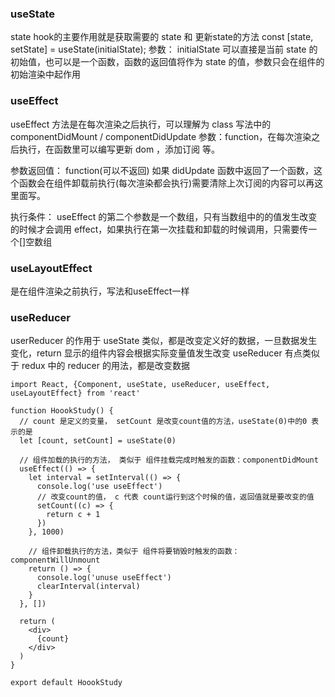 
### useState

state hook的主要作用就是获取需要的 state 和 更新state的方法
const [state, setState] = useState(initialState);
参数： initialState 可以直接是当前 state 的初始值，也可以是一个函数，函数的返回值将作为 state 的值，参数只会在组件的初始渲染中起作用

### useEffect

useEffect 方法是在每次渲染之后执行，可以理解为 class 写法中的 componentDidMount / componentDidUpdate
参数：function，在每次渲染之后执行，在函数里可以编写更新 dom ，添加订阅 等。

参数返回值： function(可以不返回) 如果 didUpdate 函数中返回了一个函数，这个函数会在组件卸载前执行(每次渲染都会执行)需要清除上次订阅的内容可以再这里面写。

执行条件： useEffect 的第二个参数是一个数组，只有当数组中的的值发生改变的时候才会调用 effect，如果执行在第一次挂载和卸载的时候调用，只需要传一个[]空数组


### useLayoutEffect 
是在组件渲染之前执行，写法和useEffect一样
### useReducer

userReducer 的作用于 useState 类似，都是改变定义好的数据，一旦数据发生变化，return 显示的组件内容会根据实际变量值发生改变
useReducer 有点类似于 redux 中的 reducer 的用法，都是改变数据


```
import React, {Component, useState, useReducer, useEffect, useLayoutEffect} from 'react'

function HoookStudy() {
  // count 是定义的变量， setCount 是改变count值的方法，useState(0)中的0 表示的是
  let [count, setCount] = useState(0)

  // 组件加载的执行的方法， 类似于 组件挂载完成时触发的函数：componentDidMount
  useEffect(() => {
    let interval = setInterval(() => {
      console.log('use useEffect')
      // 改变count的值， c 代表 count运行到这个时候的值，返回值就是要改变的值
      setCount((c) => {
        return c + 1
      })
    }, 1000)
  
    // 组件卸载执行的方法，类似于 组件将要销毁时触发的函数：componentWillUnmount
    return () => {
      console.log('unuse useEffect')
      clearInterval(interval)
    }
  }, [])

  return (
    <div>
      {count}
    </div>
  )
}

export default HoookStudy
```
